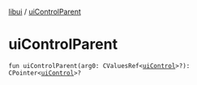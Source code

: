[libui](index.md) / [uiControlParent](./ui-control-parent.md)

# uiControlParent

`fun uiControlParent(arg0: CValuesRef<`[`uiControl`](ui-control/index.md)`>?): CPointer<`[`uiControl`](ui-control/index.md)`>?`